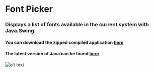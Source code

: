 # Font Picker

### Displays a list of fonts available in the current system with Java.Swing.


#### You can download the zipped compiled application [here](https://github.com/sildurend/font-picker/raw/master/builds/font-picker_v2.1.zip)
#### The latest version of Java can be found [here](https://java.com/en/download/)


![alt text](https://github.com/sildurend/font-picker/blob/master/data/repo-cover.PNG?raw=true "Font Picker Image")
